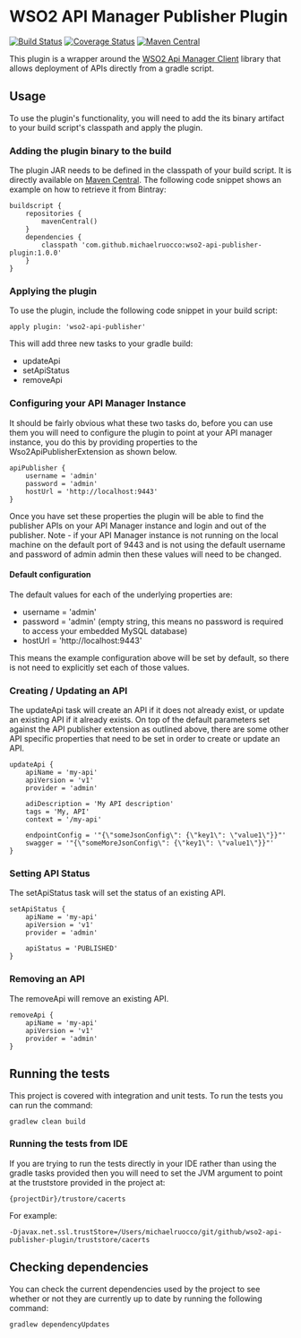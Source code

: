 # WSO2 API Manager Publisher Plugin

[![Build Status](https://travis-ci.org/michaelruocco/wso2-api-publisher-plugin.svg?branch=master)](https://travis-ci.org/michaelruocco/wso2-api-publisher-plugin)
[![Coverage Status](https://coveralls.io/repos/github/michaelruocco/wso2-api-publisher-plugin/badge.svg?branch=master)](https://coveralls.io/github/michaelruocco/wso2-api-publisher-plugin?branch=master)
[![Maven Central](https://maven-badges.herokuapp.com/maven-central/com.github.michaelruocco/wso2-api-publisher-plugin/badge.svg)](https://maven-badges.herokuapp.com/maven-central/com.github.michaelruocco/wso2-api-publisher-plugin)

This plugin is a wrapper around the [WSO2 Api Manager Client](https://github.com/michaelruocco/wso2-api-manager-client)
library that allows deployment of APIs directly from a gradle script.

## Usage

To use the plugin's functionality, you will need to add the its binary artifact to your build script's
classpath and apply the plugin.

### Adding the plugin binary to the build

The plugin JAR needs to be defined in the classpath of your build script. It is directly available on
[Maven Central](http://search.maven.org/).
The following code snippet shows an example on how to retrieve it from Bintray:

```
buildscript {
    repositories {
        mavenCentral()
    }
    dependencies {
        classpath 'com.github.michaelruocco:wso2-api-publisher-plugin:1.0.0'
    }
}
```

### Applying the plugin

To use the plugin, include the following code snippet in your build script:

```
apply plugin: 'wso2-api-publisher'
```

This will add three new tasks to your gradle build:

* updateApi
* setApiStatus
* removeApi

### Configuring your API Manager Instance

It should be fairly obvious what these two tasks do, before you can use them you will need to
configure the plugin to point at your API manager instance, you do this by providing properties to the
Wso2ApiPublisherExtension as shown below.

```
apiPublisher {
    username = 'admin'
    password = 'admin'
    hostUrl = 'http://localhost:9443'
}
```

Once you have set these properties the plugin will be able to find the publisher APIs on your API
Manager instance and login and out of the publisher. Note - if your API Manager instance is not running
on the local machine on the default port of 9443 and is not using the default username and password
of admin admin then these values will need to be changed.

#### Default configuration

The default values for each of the underlying properties are:

* username = 'admin'
* password = 'admin' (empty string, this means no password is required to access your embedded MySQL database)
* hostUrl = 'http://localhost:9443'

This means the example configuration above will be set by default, so there is not need to
explicitly set each of those values.

### Creating / Updating an API

The updateApi task will create an API if it does not already exist, or update an existing API if it already exists.
On top of the default parameters set against the API publisher extension as outlined above, there are some
other API specific properties that need to be set in order to create or update an API.

```
updateApi {
    apiName = 'my-api'
    apiVersion = 'v1'
    provider = 'admin'

    adiDescription = 'My API description'
    tags = 'My, API'
    context = '/my-api'

    endpointConfig = '"{\"someJsonConfig\": {\"key1\": \"value1\"}}"'
    swagger = '"{\"someMoreJsonConfig\": {\"key1\": \"value1\"}}"'
}
```

### Setting API Status

The setApiStatus task will set the status of an existing API.

```
setApiStatus {
    apiName = 'my-api'
    apiVersion = 'v1'
    provider = 'admin'

    apiStatus = 'PUBLISHED'
}
```

### Removing an API

The removeApi will remove an existing API.

```
removeApi {
    apiName = 'my-api'
    apiVersion = 'v1'
    provider = 'admin'
}
```

## Running the tests

This project is covered with integration and unit tests. To run the tests you can run the command:

```
gradlew clean build
```

### Running the tests from IDE

If you are trying to run the tests directly in your IDE rather
than using the gradle tasks provided then you will need to set the JVM
argument to point at the truststore provided in the project at:

```
{projectDir}/trustore/cacerts
```

For example:

```
-Djavax.net.ssl.trustStore=/Users/michaelruocco/git/github/wso2-api-publisher-plugin/truststore/cacerts
```

## Checking dependencies

You can check the current dependencies used by the project to see whether
or not they are currently up to date by running the following command:

```
gradlew dependencyUpdates
```